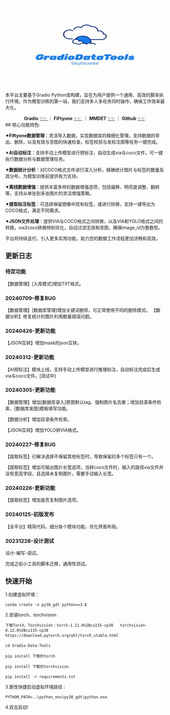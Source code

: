 ![](ui/imgs/mt_logo.jpg)

本平台主要基于Gradio Python库构建，旨在为用户提供一个通用、高效的脚本执行环境。作为模型训练的第一站，我们支持多人多任务同时操作，确保工作效率最大化。

<center><b>Gradio</b> <a href="https://www.gradio.app/"> ✨✨ </a> ｜  <b>FiFtyone</b> <a href="https://github.com/voxel51/fiftyone"> ✨✨ </a>&nbsp;｜ <b>MMDET</b> <a href="https://github.com/open-mmlab/mmdetection"> ✨✨</a>&nbsp;｜ <b>Github</b> <a href="https://github.com/Skyblueeeee/Gradio-Data-Tools"> ✨✨</a>&nbsp; </center>
## 核心功能特色:

**✦Fiftyone数据管理**：灵活导入数据，实现数据库的精细化管理。支持数据的导出、删除，以及有效与空图的快速检查。标签校验与发标注图等任务一键完成。

✦**AI自动标注**：支持手动上传模型进行预标注，自动生成via与coco文件，可一键执行数据分析与数据管理任务。

**✦数据统计分析**：对COCO格式文件进行深入分析，精确统计图片与标签的数量及其分布，为模型训练前提供有力支持。

**✦离线数据增强**：提供丰富多样的数据增强选项，包括偏移、明亮度调整、翻转等，支持从单张到多张图片的灵活增强策略。

**✦提取标注标签**：可选择保留图像中现有标签，或进行转换，支持一键导出为COCO格式，满足不同需求。

**✦JSON文件处理**：提供VIA与COCO格式之间转换，以及VIA和YOLO格式之间的转换。via2coco转换特别优化，自动过滤无效和空图，确保image_id为整数型。

平台将持续迭代，引入更多实用功能，助力您的数据工作流程更加流畅和高效。

## 更新日志

### 待定功能
【数据管理】[入库模式]增加TXT格式。

### 20240709-修复BUG

【数据管理】[数据库管理]增加关键词删除，可正常使用不同的删除模式。
【数据分析】修复统计的图片利用数量错误问题。

### 20240426-更新功能

【JSON互转】增加mask的json互转。

### 20240312-更新功能

【AI预标注】模块上线，支持手动上传模型进行推理标注，自动标注完成后生成via与coco文件。[测试中]

### 20240305-更新功能

【数据管理】增加[数据库录入]原图默认tag、强制图片名去重；增加目录条件检索、[数据库发图]模板填写功能。

【数据分析】增加目录条件检索。

【JSON互转】增加YOLO转VIA格式。

### 20240227-修复BUG

【提取标签】已解决选择不保留其他标签时，导致保留的多个标签只有一个。

【提取标签】增加可输出图片长宽选项，当转coco文件时，输入的路径via文件并没有宽高字段，且选择未复制图片，需要手动输入长宽。

### 20240226-更新功能

【提取标签】增加是否复制图片选项。

### 20240125-初版发布
【全平台】精简代码，细分各个模块功能，优化界面布局。

### 20231228-设计测试
设计-编写-调试。

完成之前小工具的脚本迁移，通用性测试。

## 快速开始

1.创建虚拟环境：

```
conda create -n py38_gdt python==3.8
```

2.安装torch、torchvision

```
下载Torch、Torchvision：torch-1.11.0%2Bcu115-cp38   torchvision-0.12.0%2Bcu115-cp38
https://download.pytorch.org/whl/torch_stable.html

cd Gradio-Data-Tools

pip install 下载的torch

pip install 下载的torchvision

pip install -r requirements.txt
```

3.更改快捷启动虚拟环境路径 :

```
PYTHON_PATH=..\python_env\py38_gdt\python.exe
```

4.双击启动!
